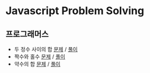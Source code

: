 # Javascript Problem Solving

## 프로그래머스

- 두 정수 사이의 합 [문제](https://programmers.co.kr/learn/courses/30/lessons/12912?language=javascript) / [풀이](./programmers/sum-between-two-integers.js)
- 짝수와 홀수 [문제](https://programmers.co.kr/learn/courses/30/lessons/12937?language=javascript) / [풀이](./programmers/even-number-and-odd-number.js)
- 약수의 합 [문제](https://programmers.co.kr/learn/courses/30/lessons/12928?language=javascript) / [풀이](./programmers/sum-of-divisor.js)
